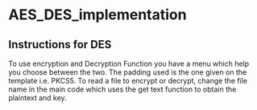 # AES_DES_implementation

## Instructions for DES
To use encryption and Decryption Function you have a menu which help you choose between the two.
The padding used is the one given on the template i.e. PKCS5.
To read a file to encrypt or decrypt, change the file name in the main code which uses the get text function to obtain the plaintext and key.
